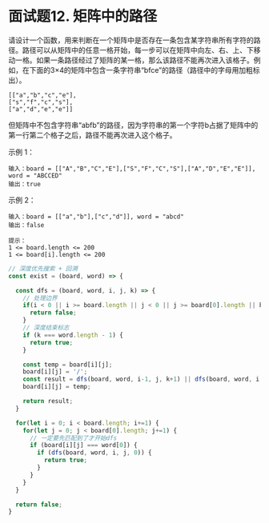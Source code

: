 # 面试题12. 矩阵中的路径
请设计一个函数，用来判断在一个矩阵中是否存在一条包含某字符串所有字符的路径。路径可以从矩阵中的任意一格开始，每一步可以在矩阵中向左、右、上、下移动一格。如果一条路径经过了矩阵的某一格，那么该路径不能再次进入该格子。例如，在下面的3×4的矩阵中包含一条字符串“bfce”的路径（路径中的字母用加粗标出）。
```
[["a","b","c","e"],
["s","f","c","s"],
["a","d","e","e"]]
```
但矩阵中不包含字符串“abfb”的路径，因为字符串的第一个字符b占据了矩阵中的第一行第二个格子之后，路径不能再次进入这个格子。

示例 1：
```
输入：board = [["A","B","C","E"],["S","F","C","S"],["A","D","E","E"]], word = "ABCCED"
输出：true
```
示例 2：
```
输入：board = [["a","b"],["c","d"]], word = "abcd"
输出：false

提示：
1 <= board.length <= 200
1 <= board[i].length <= 200
```


```js 
// 深度优先搜索 + 回溯
const exist = (board, word) => {

  const dfs = (board, word, i, j, k) => {
    // 处理边界
    if(i < 0 || i >= board.length || j < 0 || j >= board[0].length || board[i][j] !== word[k] ) {
      return false;
    }
    // 深度结束标志
    if (k === word.length - 1) {
      return true;
    }

    const temp = board[i][j];
    board[i][j] = '/';
    const result = dfs(board, word, i-1, j, k+1) || dfs(board, word, i, j+1, k+1) || dfs(board, word, i+1, j, k+1) || dfs(board, word, i, j-1, k+1);
    board[i][j] = temp;

    return result;
  }

  for(let i = 0; i < board.length; i+=1) {
    for(let j = 0; j < board[0].length; j+=1) {
      // 一定要先匹配到了才开始dfs
      if (board[i][j] === word[0]) {
        if (dfs(board, word, i, j, 0)) {
          return true;
        }
      }
    }
  }

  return false;
}

```